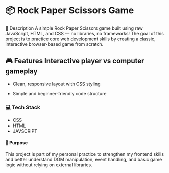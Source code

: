 # 📦 Rock Paper Scissors Game

📝 Description A simple Rock Paper Scissors game built using raw JavaScript, HTML, and CSS — no libraries, no frameworks! The goal of this project is to practice core web development skills by creating a classic, interactive browser-based game from scratch.

## 🎮 Features Interactive player vs computer gameplay

- Clean, responsive layout with CSS styling

- Simple and beginner-friendly code structure

### 💻 Tech Stack

- CSS
- HTML
- JAVSCRIPT

#### 📌 Purpose

This project is part of my personal practice to strengthen my frontend skills and better understand DOM manipulation, event handling, and basic game logic without relying on external libraries.
